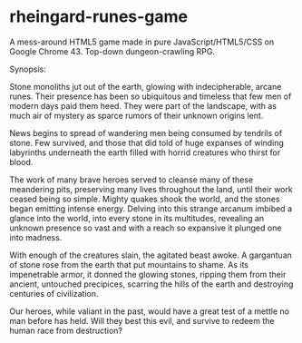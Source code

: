 # rheingard-runes-game
A mess-around HTML5 game made in pure JavaScript/HTML5/CSS on Google Chrome 43.
Top-down dungeon-crawling RPG.

Synopsis:

Stone monoliths jut out of the earth, glowing with indecipherable, arcane runes. Their presence has been so ubiquitous and timeless that few men of modern days paid them heed. They were part of the landscape, with as much air of mystery as sparce rumors of their unknown origins lent.

News begins to spread of wandering men being consumed by tendrils of stone. Few survived, and those that did told of huge expanses of winding labyrinths underneath the earth filled with horrid creatures who thirst for blood.

The work of many brave heroes served to cleanse many of these meandering pits, preserving many lives throughout the land, until their work ceased being so simple. Mighty quakes shook the world, and the stones began emitting intense energy. Delving into this strange arcanum imbibed a glance into the world, into every stone in its multitudes, revealing an unknown presence so vast and with a reach so expansive it plunged one into madness.

With enough of the creatures slain, the agitated beast awoke. A gargantuan of stone rose from the earth that put mountains to shame. As its impenetrable armor, it donned the glowing stones, ripping them from their ancient, untouched precipices, scarring the hills of the earth and destroying centuries of civilization.

Our heroes, while valiant in the past, would have a great test of a mettle no man before has held. Will they best this evil, and survive to redeem the human race from destruction?
